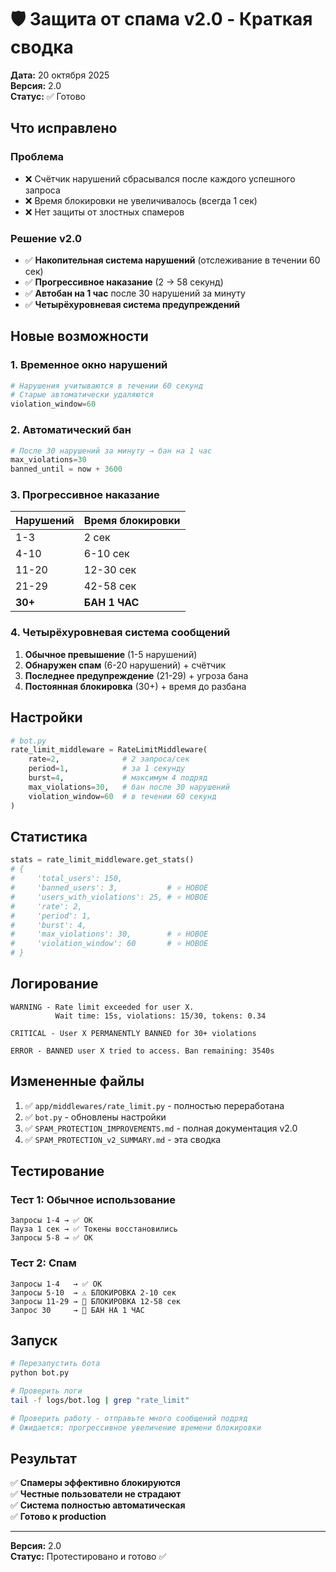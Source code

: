 # 🛡️ Защита от спама v2.0 - Краткая сводка

**Дата:** 20 октября 2025  
**Версия:** 2.0  
**Статус:** ✅ Готово

## Что исправлено

### Проблема
- ❌ Счётчик нарушений сбрасывался после каждого успешного запроса
- ❌ Время блокировки не увеличивалось (всегда 1 сек)
- ❌ Нет защиты от злостных спамеров

### Решение v2.0
- ✅ **Накопительная система нарушений** (отслеживание в течении 60 сек)
- ✅ **Прогрессивное наказание** (2 → 58 секунд)
- ✅ **Автобан на 1 час** после 30 нарушений за минуту
- ✅ **Четырёхуровневая система предупреждений**

## Новые возможности

### 1. Временное окно нарушений
```python
# Нарушения учитываются в течении 60 секунд
# Старые автоматически удаляются
violation_window=60
```

### 2. Автоматический бан
```python
# После 30 нарушений за минуту → бан на 1 час
max_violations=30
banned_until = now + 3600
```

### 3. Прогрессивное наказание

| Нарушений | Время блокировки |
|-----------|------------------|
| 1-3       | 2 сек           |
| 4-10      | 6-10 сек        |
| 11-20     | 12-30 сек       |
| 21-29     | 42-58 сек       |
| **30+**   | **БАН 1 ЧАС**   |

### 4. Четырёхуровневая система сообщений

1. **Обычное превышение** (1-5 нарушений)
2. **Обнаружен спам** (6-20 нарушений) + счётчик
3. **Последнее предупреждение** (21-29) + угроза бана
4. **Постоянная блокировка** (30+) + время до разбана

## Настройки

```python
# bot.py
rate_limit_middleware = RateLimitMiddleware(
    rate=2,              # 2 запроса/сек
    period=1,            # за 1 секунду
    burst=4,             # максимум 4 подряд
    max_violations=30,   # бан после 30 нарушений
    violation_window=60  # в течении 60 секунд
)
```

## Статистика

```python
stats = rate_limit_middleware.get_stats()
# {
#     'total_users': 150,
#     'banned_users': 3,           # ⭐ НОВОЕ
#     'users_with_violations': 25, # ⭐ НОВОЕ
#     'rate': 2,
#     'period': 1,
#     'burst': 4,
#     'max_violations': 30,        # ⭐ НОВОЕ
#     'violation_window': 60       # ⭐ НОВОЕ
# }
```

## Логирование

```
WARNING - Rate limit exceeded for user X. 
          Wait time: 15s, violations: 15/30, tokens: 0.34

CRITICAL - User X PERMANENTLY BANNED for 30+ violations

ERROR - BANNED user X tried to access. Ban remaining: 3540s
```

## Измененные файлы

1. ✅ `app/middlewares/rate_limit.py` - полностью переработана
2. ✅ `bot.py` - обновлены настройки
3. ✅ `SPAM_PROTECTION_IMPROVEMENTS.md` - полная документация v2.0
4. ✅ `SPAM_PROTECTION_v2_SUMMARY.md` - эта сводка

## Тестирование

### Тест 1: Обычное использование
```
Запросы 1-4 → ✅ OK
Пауза 1 сек → ✅ Токены восстановились
Запросы 5-8 → ✅ OK
```

### Тест 2: Спам
```
Запросы 1-4   → ✅ OK
Запросы 5-10  → ⚠️ БЛОКИРОВКА 2-10 сек
Запросы 11-29 → 🔴 БЛОКИРОВКА 12-58 сек
Запрос 30     → 🚫 БАН НА 1 ЧАС
```

## Запуск

```bash
# Перезапустить бота
python bot.py

# Проверить логи
tail -f logs/bot.log | grep "rate_limit"

# Проверить работу - отправьте много сообщений подряд
# Ожидается: прогрессивное увеличение времени блокировки
```

## Результат

✅ **Спамеры эффективно блокируются**  
✅ **Честные пользователи не страдают**  
✅ **Система полностью автоматическая**  
✅ **Готово к production**

---

**Версия:** 2.0  
**Статус:** Протестировано и готово ✅

